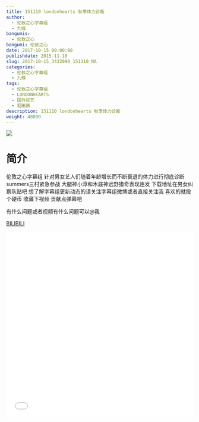 ```yaml
---
title: 151110 londonhearts 秋季体力诊断
author: 
  - 伦敦之心字幕组
  - 九條
bangumis: 
  - 伦敦之心
bangumi: 伦敦之心
date: 2017-10-15 00:00:00
publishdate: 2015-11-10
slug: 2017-10-15_3432090_151110_NA
categories: 
  - 伦敦之心字幕组
  - 九條
tags: 
  - 伦敦之心字幕组
  - LONDONHEARTS
  - 国外综艺
  - 堀田茜
description: 151110 londonhearts 秋季体力诊断
weight: 48890
---
```


![](https://i.imgur.com/GZIW3BW.jpg)

# 简介  
伦敦之心字幕组 针对男女艺人们随着年龄增长而不断衰退的体力进行彻底诊断 summers三村紧急参战 大腿神小淳和木屐神远野猎奇表现连发 下载地址在男女纠察队贴吧 想了解字幕组更新动态的请关注字幕组微博或者直接关注我 喜欢的就投个硬币 收藏下视频 贡献点弹幕吧
有什么问题或者视频有什么问题可以@我

  [BILIBILI](https://www.bilibili.com/video/av3432090/)


  <iframe src="//www.bilibili.com/html/html5player.html?cid=5444020&aid=3432090" width="100%" height="500" frameborder="0" allowfullscreen="allowfullscreen"></iframe>
